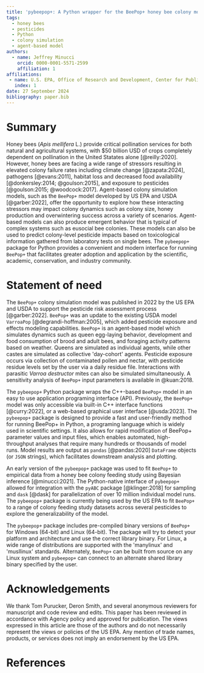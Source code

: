 ```yaml
---
title: 'pybeepop+: A Python wrapper for the BeePop+ honey bee colony model'
tags:
  - honey bees
  - pesticides
  - Python
  - colony simulation
  - agent-based model
authors:
  - name: Jeffrey Minucci
    orcid: 0000-0001-5571-2599
    affiliation: 1
affiliations:
 - name: U.S. EPA, Office of Research and Development, Center for Public Health and Environmental Assessment, USA
   index: 1
date: 27 September 2024
bibliography: paper.bib
---
```


# Summary

Honey bees (*Apis mellifera* L.) provide critical pollination services
for both natural and agricultural systems, with $50 billion USD of crops
completely dependent on pollination in the United Statates alone [@reilly:2020]. However, honey bees are facing a wide 
range of stressors resulting in elevated colony failure rates including
climate change [@zapata:2024], pathogens [@evans:2011], habitat loss and 
decreased food availability [@donkersley:2014; @goulson:2015], and exposure to 
pesticides [@goulson:2015; @woodcock:2017]. Agent-based colony simulation models, such as the `BeePop+` model
developed by US EPA and USDA [@garber:2022], offer the opportunity to explore how
these interacting stressors may impact colony dynamics such as colony size, 
honey production and overwintering success across a variety of scenarios. 
Agent-based models can also produce emergent behavior that is typical of complex
systems such as eusocial bee colonies. These models can also be used to predict 
colony-level pesticide impacts based on toxicological information gathered from 
laboratory tests on single bees. The `pybeepop+` package for Python provides a convenient 
and modern interface for running `BeePop+` that facilitates greater adoption and
application by the scientific, academic, conservation, and industry community.


# Statement of need

The `BeePop+` colony simulation model was published in 2022 by the US EPA and USDA
to support the pesticide risk assessment process [@garber:2022]. `BeePop+` was an update to the 
existing USDA model `VarroaPop` [@degrandi-hoffman:2005], which added pesticide exposure and effects modeling
capabilities. `BeePop+` is an agent-based model which simulates dynamics such as queen
egg-laying behavior, development and food consumption of brood and adult bees, and
foraging activity patterns based on weather. Queens are simulated as individual agents,
while other castes are simulated as collective 'day-cohort' agents. Pesticide exposure
occurs via collection of contaminated pollen and nectar, with pesticide residue levels
set by the user via a daily residue file. Interactions with parasitic *Varroa destructor* mites
can also be simulated simultaneously. A sensitivity analysis of `BeePop+` input parameters
is available in @kuan:2018.

The `pybeepop+` Python package wraps the C++-based `BeePop+` model in an
easy to use application programing interface (API). Previously, the `BeePop+` model was only accessible via
built-in C++ interface functions [@curry:2022], or a web-based 
graphical user interface [@usda:2023].
The `pybeepop+` package is designed to provide a fast and user-friendly method
for running BeePop+ in Python, a programing language which is widely used in 
scientific settings. It also allows for rapid modification of BeePop+ parameter values and input files,
which enables automated, high-throughput analyses that require many hundreds 
or thousands of model runs. Model results are output as `pandas` [@pandas:2020] `DataFrame`
objects (or `JSON` strings), which facilitates downstream analysis and plotting.

An early version of the `pybeepop+` package was used to fit `BeePop+` to empirical
data from a honey bee colony feeding study using Bayesian inference [@minucci:2021].
The Python-native interface of `pybeepop+` allowed for integration with the `pyABC`
package [@klinger:2018] for sampling and `dask` [@dask] for parallelization of over 10
million individual model runs. The `pybeepop+` package is currently being used by
the US EPA to fit `BeePop+` to a range of colony feeding study datasets across several pesticides to explore the generalizability of the model. 

The `pybeepop+` package includes pre-compiled binary versions of `BeePop+` for Windows
(64-bit) and Linux (64-bit). The package will try to detect your
platform and architecture and use the correct library binary. For Linux, a wide range of distributions
are supported with the 'manylinux' and 'musllinux' standards. Alternately, `BeePop+` can be built
from source on any Linux system and `pybeepop+` can connect to an alternate shared
library binary specified by the user.

# Acknowledgements

We thank Tom Purucker, Deron Smith, and several anonymous reviewers for manuscript and code review and edits.
This paper has been reviewed in accordance with Agency policy and approved for 
publication. The views expressed in this article are those of the authors and
do not necessarily represent the views or policies of the US EPA. Any mention of trade names, 
products, or services does not imply an endorsement by the US EPA.

# References